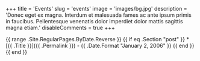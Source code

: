 +++
title = 'Events'
slug = 'events'
image = 'images/bg.jpg'
description = 'Donec eget ex magna. Interdum et malesuada fames ac ante ipsum primis in faucibus. Pellentesque venenatis dolor imperdiet dolor mattis sagittis magna etiam.'
disableComments = true
+++

{{ range .Site.RegularPages.ByDate.Reverse }}
  {{ if eq .Section "post" }}
    * [{{ .Title }}]({{ .Permalink }}) - {{ .Date.Format "January 2, 2006" }}
  {{ end }}
{{ end }}
